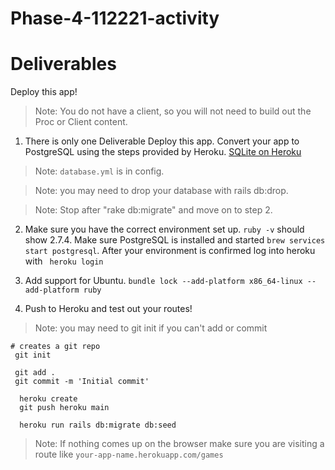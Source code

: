 # Phase-4-112221-activity

# Deliverables
Deploy this app!
> Note: You do not have a client, so you will not need to build out the Proc or Client content.

1. There is only one Deliverable Deploy this app. 
Convert your app to PostgreSQL using the steps provided by Heroku. [SQLite on Heroku](https://devcenter.heroku.com/articles/sqlite3) 
>Note: `database.yml` is in config.   

>Note: you may need to drop your database with rails db:drop.   

>Note: Stop after "rake db:migrate" and move on to step 2.

2. Make sure you have the correct environment set up. `ruby -v` should show 2.7.4. Make sure PostgreSQL is installed and started  `brew services start postgresql`. After your environment is confirmed log into heroku with ` heroku login`

3. Add support for Ubuntu. `bundle lock --add-platform x86_64-linux --add-platform ruby`


4. Push to Heroku and test out your routes!
> Note: you may need to git init if you can't add or commit 
```
# creates a git repo
 git init
 
 git add .
 git commit -m 'Initial commit'

  heroku create
  git push heroku main

  heroku run rails db:migrate db:seed

```
>Note: If nothing comes up on the browser make sure you are visiting a route like `your-app-name.herokuapp.com/games`